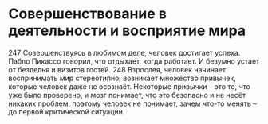 # Совершенствование в деятельности и восприятие мира

247 Совершенствуясь в любимом деле, человек достигает успеха. Пабло Пикассо говорил, что отдыхает, когда работает. И безумно устает от безделья и визитов гостей.
248 Взрослея, человек начинает воспринимать мир стереотипно, возникает множество привычек, которые человек даже не осознаёт. Некоторые привычки – это то, что уже было проверено, и мозг понимает, что это безопасно и не несёт никаких проблем, поэтому человек не понимает, зачем что-то менять – до первой критической ситуации.
